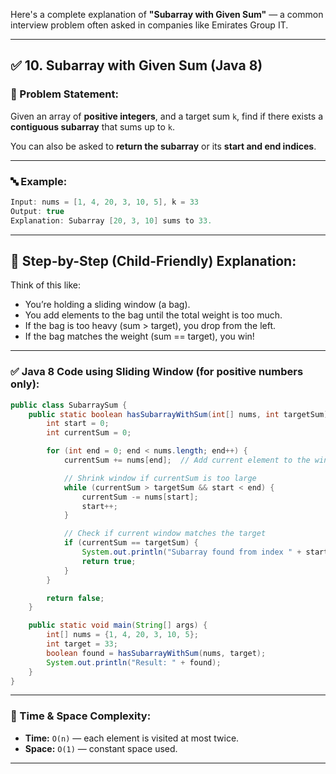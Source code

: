 Here's a complete explanation of **"Subarray with Given Sum"** — a common interview problem often asked in companies like Emirates Group IT.

---

## ✅ 10. Subarray with Given Sum (Java 8)

### 📘 Problem Statement:

Given an array of **positive integers**, and a target sum `k`, find if there exists a **contiguous subarray** that sums up to `k`.

You can also be asked to **return the subarray** or its **start and end indices**.

---

### 🔤 Example:

```java
Input: nums = [1, 4, 20, 3, 10, 5], k = 33
Output: true
Explanation: Subarray [20, 3, 10] sums to 33.
```

---

## 🧒 Step-by-Step (Child-Friendly) Explanation:

Think of this like:

- You’re holding a sliding window (a bag).
- You add elements to the bag until the total weight is too much.
- If the bag is too heavy (sum > target), you drop from the left.
- If the bag matches the weight (sum == target), you win!

---

### ✅ Java 8 Code using Sliding Window (for positive numbers only):

```java
public class SubarraySum {
    public static boolean hasSubarrayWithSum(int[] nums, int targetSum) {
        int start = 0;
        int currentSum = 0;

        for (int end = 0; end < nums.length; end++) {
            currentSum += nums[end];  // Add current element to the window

            // Shrink window if currentSum is too large
            while (currentSum > targetSum && start < end) {
                currentSum -= nums[start];
                start++;
            }

            // Check if current window matches the target
            if (currentSum == targetSum) {
                System.out.println("Subarray found from index " + start + " to " + end);
                return true;
            }
        }

        return false;
    }

    public static void main(String[] args) {
        int[] nums = {1, 4, 20, 3, 10, 5};
        int target = 33;
        boolean found = hasSubarrayWithSum(nums, target);
        System.out.println("Result: " + found);
    }
}
```

---

### 🧠 Time & Space Complexity:

- **Time:** `O(n)` — each element is visited at most twice.
- **Space:** `O(1)` — constant space used.

---

